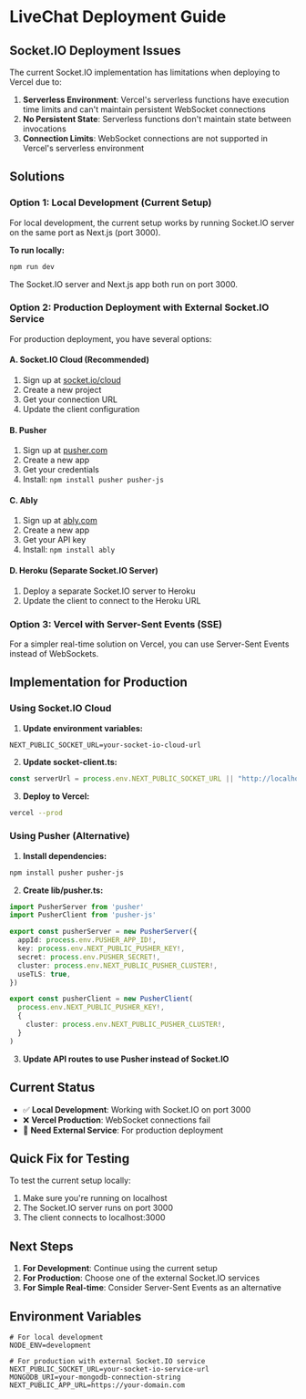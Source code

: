 # LiveChat Deployment Guide

## Socket.IO Deployment Issues

The current Socket.IO implementation has limitations when deploying to Vercel due to:

1. **Serverless Environment**: Vercel's serverless functions have execution time limits and can't maintain persistent WebSocket connections
2. **No Persistent State**: Serverless functions don't maintain state between invocations
3. **Connection Limits**: WebSocket connections are not supported in Vercel's serverless environment

## Solutions

### Option 1: Local Development (Current Setup)

For local development, the current setup works by running Socket.IO server on the same port as Next.js (port 3000).

**To run locally:**
```bash
npm run dev
```

The Socket.IO server and Next.js app both run on port 3000.

### Option 2: Production Deployment with External Socket.IO Service

For production deployment, you have several options:

#### A. Socket.IO Cloud (Recommended)
1. Sign up at [socket.io/cloud](https://socket.io/cloud)
2. Create a new project
3. Get your connection URL
4. Update the client configuration

#### B. Pusher
1. Sign up at [pusher.com](https://pusher.com)
2. Create a new app
3. Get your credentials
4. Install: `npm install pusher pusher-js`

#### C. Ably
1. Sign up at [ably.com](https://ably.com)
2. Create a new app
3. Get your API key
4. Install: `npm install ably`

#### D. Heroku (Separate Socket.IO Server)
1. Deploy a separate Socket.IO server to Heroku
2. Update the client to connect to the Heroku URL

### Option 3: Vercel with Server-Sent Events (SSE)

For a simpler real-time solution on Vercel, you can use Server-Sent Events instead of WebSockets.

## Implementation for Production

### Using Socket.IO Cloud

1. **Update environment variables:**
```env
NEXT_PUBLIC_SOCKET_URL=your-socket-io-cloud-url
```

2. **Update socket-client.ts:**
```typescript
const serverUrl = process.env.NEXT_PUBLIC_SOCKET_URL || "http://localhost:3000"
```

3. **Deploy to Vercel:**
```bash
vercel --prod
```

### Using Pusher (Alternative)

1. **Install dependencies:**
```bash
npm install pusher pusher-js
```

2. **Create lib/pusher.ts:**
```typescript
import PusherServer from 'pusher'
import PusherClient from 'pusher-js'

export const pusherServer = new PusherServer({
  appId: process.env.PUSHER_APP_ID!,
  key: process.env.NEXT_PUBLIC_PUSHER_KEY!,
  secret: process.env.PUSHER_SECRET!,
  cluster: process.env.NEXT_PUBLIC_PUSHER_CLUSTER!,
  useTLS: true,
})

export const pusherClient = new PusherClient(
  process.env.NEXT_PUBLIC_PUSHER_KEY!,
  {
    cluster: process.env.NEXT_PUBLIC_PUSHER_CLUSTER!,
  }
)
```

3. **Update API routes to use Pusher instead of Socket.IO**

## Current Status

- ✅ **Local Development**: Working with Socket.IO on port 3000
- ❌ **Vercel Production**: WebSocket connections fail
- 🔄 **Need External Service**: For production deployment

## Quick Fix for Testing

To test the current setup locally:

1. Make sure you're running on localhost
2. The Socket.IO server runs on port 3000
3. The client connects to localhost:3000

## Next Steps

1. **For Development**: Continue using the current setup
2. **For Production**: Choose one of the external Socket.IO services
3. **For Simple Real-time**: Consider Server-Sent Events as an alternative

## Environment Variables

```env
# For local development
NODE_ENV=development

# For production with external Socket.IO service
NEXT_PUBLIC_SOCKET_URL=your-socket-io-service-url
MONGODB_URI=your-mongodb-connection-string
NEXT_PUBLIC_APP_URL=https://your-domain.com
```
